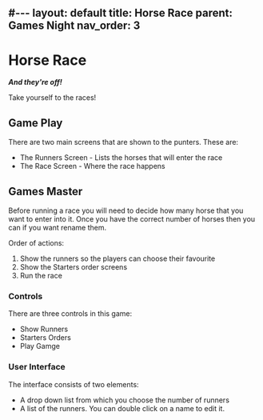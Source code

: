 #---
layout: default
title: Horse Race
parent: Games Night
nav_order: 3
---

# Horse Race

**_And they're off!_**

Take yourself to the races!


## Game Play
There are two main screens that are shown to the punters. These are:

* The Runners Screen - Lists the horses that will enter the race
* The Race Screen - Where the race happens


## Games Master
Before running a race you will need to decide how many horse that you want to enter into it. Once you have the correct
number of horses then you can if you want rename them.

Order of actions:

1. Show the runners so the players can choose their favourite
2. Show the Starters order screens
3. Run the race

### Controls
There are three controls in this game:

* Show Runners
* Starters Orders
* Play Gamge

### User Interface
The interface consists of two elements:

* A drop down list from which you choose the number of runners
* A list of the runners. You can double click on a name to edit it.